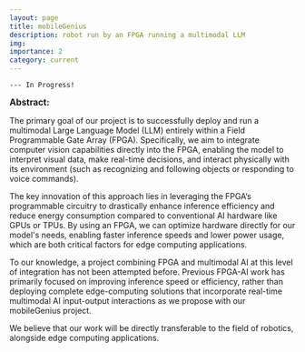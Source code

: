 ```yaml
---
layout: page
title: mobileGenius
description: robot run by an FPGA running a multimodal LLM
img:
importance: 2
category: current
---
```


    --- In Progress!


<span style="font-size:1.1em; font-weight:bold;">Abstract:</span>

The primary goal of our project is to successfully deploy and run a multimodal Large Language Model (LLM) entirely within a Field Programmable Gate Array (FPGA). Specifically, we aim to integrate computer vision capabilities directly into the FPGA, enabling the model to interpret visual data, make real-time decisions, and interact physically with its environment (such as recognizing and following objects or responding to voice commands).

The key innovation of this approach lies in leveraging the FPGA’s programmable circuitry to drastically enhance inference efficiency and reduce energy consumption compared to conventional AI hardware like GPUs or TPUs. By using an FPGA, we can optimize hardware directly for our model's needs, enabling faster inference speeds and lower power usage, which are both critical factors for edge computing applications.

To our knowledge, a project combining FPGA and multimodal AI at this level of integration has not been attempted before. Previous FPGA-AI work has primarily focused on improving inference speed or efficiency, rather than deploying complete edge-computing solutions that incorporate real-time multimodal AI input-output interactions as we propose with our mobileGenius project.

We believe that our work will be directly transferable to the field of robotics, alongside edge computing applications.
